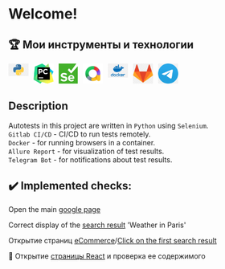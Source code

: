 <h1>Welcome!</br>

<a name="MyToolsAndTechnologies"><h2>:trophy: Мои инструменты и технологии</h2></a>

<div class="image-container"style="display:flex; flex-wrap:wrap">
  <a href="https://www.python.org/" style="text-decoration:none; cursor:pointer; color:inherit">
    <img style="max-width:40px; max-height:40px; margin-right:10px" src="Design\Icons\python.png" alt="Python" class="project-image">
  </a>
  <a href="https://www.jetbrains.com/pycharm/" style="text-decoration:none; cursor:pointer; color:inherit">
    <img style="max-width:40px; max-height:40px; margin-right:10px" src="Design\Icons\PyCharm.png" alt="PyCharm" class="project-image">
  </a>
  <a href="https://www.selenium.dev/" style="text-decoration:none; cursor:pointer; color:inherit">
    <img style="max-width:40px; max-height:40px; margin-right:10px" src="Design\Icons\Selenium.png" alt="Selenium" class="project-image">
  </a>
  <a href="https://github.com/allure-framework" style="text-decoration:none; cursor:pointer; color:inherit">
    <img style="max-width:40px; max-height:40px; margin-right:10px" src="Design\Icons\Allure.png" alt="Allure" class="project-image">
  </a>
  <a href="https://www.docker.com/" style="text-decoration:none; cursor:pointer; color:inherit">
    <img style="max-width:40px; max-height:40px; margin-right:10px" src="Design\Icons\Docker.png" alt="Docker" class="project-image">
  </a>
  <a href="https://about.gitlab.com/" style="text-decoration:none; cursor:pointer; color:inherit">
    <img style="max-width:40px; max-height:40px; margin-right:10px" src="Design\Icons\Gitlab.png" alt="GitLab" class="project-image">
  </a>
  <a href="https://web.telegram.org/k/" style="text-decoration:none; cursor:pointer; color:inherit">
    <img style="max-width:40px; max-height:40px; margin-right:10px" src="Design\Icons\Telegram.png" alt="Telegram" class="project-image">
  </a>
</div>

<a name="Description"><h2>Description</h2></a>
Autotests in this project are written in `Python` using `Selenium`.\
`Gitlab CI/CD` - CI/CD to run tests remotely.\
`Docker` - for running browsers in a container.\
`Allure Report` - for visualization of test results.\
`Telegram Bot` - for notifications about test results.

<a name="ImplementedСhecks"><h2>:heavy_check_mark:  Implemented checks:</h2></a>

Open the main <a href = "https://www.google.com/">google page</br></a>

Correct display of the
<a href = "https://www.google.com/search?q=Weather+in+Paris&sca_esv=559361602&hl=en&sxsrf=AB5stBjLpIxQSV8xei5XMRL_rMQcuSyn5w%3A1692794506026&source=hp&ei=if7lZP64PJ2hkdUP166PsAI&iflsig=AD69kcEAAAAAZOYMmm99-32Aiq2260zSqnfvpREPaBaF&ved=0ahUKEwi-odT55vKAAxWdUKQEHVfXAyYQ4dUDCAs&uact=5&oq=Weather+in+Paris&gs_lp=Egdnd3Mtd2l6IhBXZWF0aGVyIGluIFBhcmlzMg0QLhjHARjRAxjqAhgnMgcQIxjqAhgnMgcQIxjqAhgnMgcQIxjqAhgnMgcQIxjqAhgnMgcQIxjqAhgnMgcQIxjqAhgnMgcQIxjqAhgnMgcQIxjqAhgnMgcQIxjqAhgnSO0JUIMCWIMCcAF4AJABAJgBAKABAKoBALgBA8gBAPgBAvgBAagCCg&sclient=gws-wiz">search result</a> 'Weather in Paris'
 </br>

Открытие страниц 
<a href = "https://astondevs.ru/industries/ecommerce">eCommerce</a>/<a href = "https://astondevs.ru/services/mobile-development">Click on the first search result</a>
</br>

🔎 Открытие <a href = "https://astondevs.ru/find-developers/react-js">страницы React</a> и проверка ее
содержимого
</br>